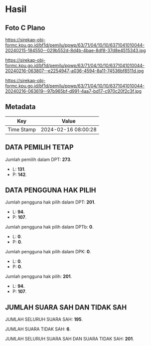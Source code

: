 # Hasil

## Foto C Plano

https://sirekap-obj-formc.kpu.go.id/bf1d/pemilu/ppwp/63/71/04/10/10/6371041010044-20240215-184550--029b552d-8d4b-4bae-8df8-37d8e4515343.jpg

https://sirekap-obj-formc.kpu.go.id/bf1d/pemilu/ppwp/63/71/04/10/10/6371041010044-20240216-063807--e2254947-a036-4594-8a11-74536bf8511d.jpg

https://sirekap-obj-formc.kpu.go.id/bf1d/pemilu/ppwp/63/71/04/10/10/6371041010044-20240216-063619--97b965bf-d991-4aa7-bd17-c970c20f2c3f.jpg


## Metadata

| Key        | Value               |
| ---------- | ------------------- |
| Time Stamp | 2024-02-16 08:00:28 |


## DATA PEMILIH TETAP

Jumlah pemilih dalam DPT: **273**.
 * L: **131**.
 * P: **142**.

## DATA PENGGUNA HAK PILIH

Jumlah pengguna hak pilih dalam DPT: **201**.
 * L: **94**.
 * P: **107**.

Jumlah pengguna hak pilih dalam DPTb: **0**.
 * L: **0**.
 * P: **0**.

Jumlah pengguna hak pilih dalam DPK: **0**.
 * L: **0**.
 * P: **0**.

Jumlah pengguna hak pilih: **201**.
 * L: **94**.
 * P: **107**.

## JUMLAH SUARA SAH DAN TIDAK SAH

JUMLAH SELURUH SUARA SAH: **195**.

JUMLAH SUARA TIDAK SAH: **6**.

JUMLAH SELURUH SUARA SAH DAN SUARA TIDAK SAH: **201**.


